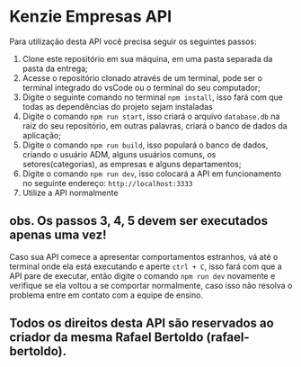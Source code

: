 <h1>Kenzie Empresas API</h1>

<p>Para utilização desta API você precisa seguir os seguintes passos:</p>

<ol>
  <li>
    Clone este repositório em sua máquina, em uma pasta separada da pasta da entrega;
  </li> 
  <li>
    Acesse o repositório clonado através de um terminal, pode ser o terminal integrado do vsCode ou o terminal do seu computador;
  </li>
  <li>
    Digite o seguinte comando no terminal <code>npm install</code>, isso fará com que todas as dependências do projeto sejam instaladas
  </li>
  <li>
    Digite o comando <code>npm run start</code>, isso criará o arquivo <code>database.db</code> na raiz do seu repositório, em outras palavras, criará o banco de dados da aplicação;
  </li>
  <li>
    Digite o comando <code>npm run build</code>, isso populará o banco de dados, criando o usuário ADM, alguns usuários comuns, os setores(categorias), as empresas e alguns departamentos;
  </li>
  <li>
    Digite o comando <code>npm run dev</code>, isso colocará a API em funcionamento no seguinte endereço: <code>http://localhost:3333</code>
  </li>
  <li>
    Utilize a API normalmente
  </li>
</ol>

<h2>obs. Os passos 3, 4, 5 devem ser executados apenas uma vez!</h2>

<p>
  Caso sua API comece a apresentar comportamentos estranhos, vá até o terminal onde ela está executando e aperte <code>ctrl + C</code>, isso fará com que a API pare de executar, então digite o comando <code>npm run dev</code> novamente e verifique se ela voltou a se comportar normalmente, caso isso não resolva o problema entre em contato com a equipe de ensino.
</p>

## Todos os direitos desta API são reservados ao criador da mesma Rafael Bertoldo (rafael-bertoldo).
